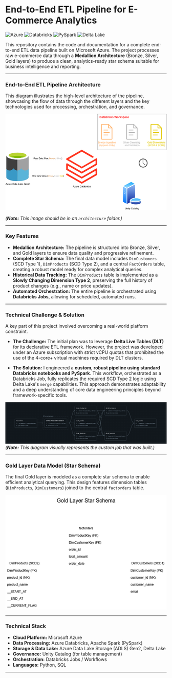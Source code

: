 # End-to-End ETL Pipeline for E-Commerce Analytics

![Azure](https://img.shields.io/badge/Azure-0078D4?style=for-the-badge&logo=microsoftazure&logoColor=white)
![Databricks](https://img.shields.io/badge/Databricks-FF3621?style=for-the-badge&logo=databricks&logoColor=white)
![PySpark](https://img.shields.io/badge/PySpark-E25A1C?style=for-the-badge&logo=apache-spark&logoColor=white)
![Delta Lake](https://img.shields.io/badge/Delta%20Lake-00A6A4?style=for-the-badge&logo=linux-foundation&logoColor=white)

This repository contains the code and documentation for a complete end-to-end ETL data pipeline built on Microsoft Azure. The project processes raw e-commerce data through a **Medallion Architecture** (Bronze, Silver, Gold layers) to produce a clean, analytics-ready star schema suitable for business intelligence and reporting.

---

### End-to-End ETL Pipeline Architecture

This diagram illustrates the high-level architecture of the pipeline, showcasing the flow of data through the different layers and the key technologies used for processing, orchestration, and governance.

![Project Architecture](architecture/End-to-End%20ETL%20Pipeline%20Architecture.png)

*(**Note:** This image should be in an `architecture` folder.)*

---

### Key Features

*   **Medallion Architecture:** The pipeline is structured into Bronze, Silver, and Gold layers to ensure data quality and progressive refinement.
*   **Complete Star Schema:** The final data model includes `DimCustomers` (SCD Type 1), `DimProducts` (SCD Type 2), and a central `FactOrders` table, creating a robust model ready for complex analytical queries.
*   **Historical Data Tracking:** The `DimProducts` table is implemented as a **Slowly Changing Dimension Type 2**, preserving the full history of product changes (e.g., name or price updates).
*   **Automated Orchestration:** The entire pipeline is orchestrated using **Databricks Jobs**, allowing for scheduled, automated runs.

---

### Technical Challenge & Solution

A key part of this project involved overcoming a real-world platform constraint.

*   **The Challenge:** The initial plan was to leverage **Delta Live Tables (DLT)** for its declarative ETL framework. However, the project was developed under an Azure subscription with strict vCPU quotas that prohibited the use of the 4-core+ virtual machines required by DLT clusters.

*   **The Solution:** I engineered a **custom, robust pipeline using standard Databricks notebooks and PySpark**. This workflow, orchestrated as a Databricks Job, fully replicates the required SCD Type 2 logic using Delta Lake's `merge` capabilities. This approach demonstrates adaptability and a deep understanding of core data engineering principles beyond framework-specific tools.

![Pipeline Job Workaround](architecture/ETE-Pipeline-Job.png)
*(**Note:** This diagram visually represents the custom job that was built.)*

---

### Gold Layer Data Model (Star Schema)

The final Gold layer is modeled as a complete star schema to enable efficient analytical querying. This design features dimension tables (`DimProducts`, `DimCustomers`) joined to the central `factorders` table.

![Gold Layer Star Schema](architecture/Gold%20Layer%20Star%20Schema.png)

---

### Technical Stack

*   **Cloud Platform:** Microsoft Azure
*   **Data Processing:** Azure Databricks, Apache Spark (PySpark)
*   **Storage & Data Lake:** Azure Data Lake Storage (ADLS) Gen2, Delta Lake
*   **Governance:** Unity Catalog (for table management)
*   **Orchestration:** Databricks Jobs / Workflows
*   **Languages:** Python, SQL

---